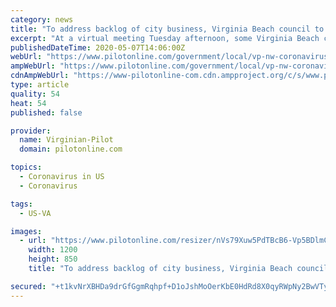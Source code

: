 ```yaml
---
category: news
title: "To address backlog of city business, Virginia Beach council to meet in person again"
excerpt: "At a virtual meeting Tuesday afternoon, some Virginia Beach council members expressed interest in meeting face-to-face for upcoming sessions. They weighed their options about where to convene, considering local schools or t Beach Convention Center,"
publishedDateTime: 2020-05-07T14:06:00Z
webUrl: "https://www.pilotonline.com/government/local/vp-nw-coronavirus-vb-city-council-20200507-w3jmyxkqqzbexh6p3jjscasm4m-story.html"
ampWebUrl: "https://www.pilotonline.com/government/local/vp-nw-coronavirus-vb-city-council-20200507-w3jmyxkqqzbexh6p3jjscasm4m-story.html?outputType=amp"
cdnAmpWebUrl: "https://www-pilotonline-com.cdn.ampproject.org/c/s/www.pilotonline.com/government/local/vp-nw-coronavirus-vb-city-council-20200507-w3jmyxkqqzbexh6p3jjscasm4m-story.html?outputType=amp"
type: article
quality: 54
heat: 54
published: false

provider:
  name: Virginian-Pilot
  domain: pilotonline.com

topics:
  - Coronavirus in US
  - Coronavirus

tags:
  - US-VA

images:
  - url: "https://www.pilotonline.com/resizer/nVs79Xuw5PdTBcB6-Vp5BDlmCD8=/1200x0/top/arc-anglerfish-arc2-prod-tronc.s3.amazonaws.com/public/VG4SRD7HLJH4VHKSQTOEOWXVAU.jpg"
    width: 1200
    height: 850
    title: "To address backlog of city business, Virginia Beach council to meet in person again"

secured: "+t1kvNrXBHDa9drGfGgmRqhpf+D1oJshMoOerKbE0HdRd8X0qyRWpNy2BwVTysCWc9yMYYBq7WU1aNGFeAhGk/3gX+jphaxkp4o1tR/6hiHMx8xP8Q6wxuFZO4/08PfaU55GOezJ6SwXEfTJvnqTSa0o/bWWgHs1ZAb8KLQNWN4KjNb9QdMNhJyKWIeM5xrGt92HlmIsWbU7FyPxfFjOTOkBDYnp4xiwvDhuXjulnxPuw1fPTktui3SlZVy3O+RD9YZ8DfbeXnhZ/E5y/1zGpaxfuUNWL+7DQYVA1Gjt+TtMjOpVJm2q0+31Pxuaoh7p;W8zkrcDA60HZtbhlvrNIeA=="
---
```



